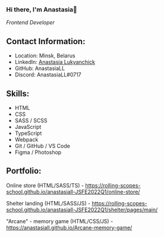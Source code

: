 ### Hi there, I'm Anastasia👋
*Frontend Developer*


## Contact Information: ##

* Location: Minsk, Belarus
* LinkedIn: [Anastasia Lukyanchick](https://www.linkedin.com/in/anastasia-lukyanchick-58b98b241/)
* GitHub: AnastasiaLL
* Discord: AnastasiaLL#0717


## Skills: ##
* HTML
* CSS
* SASS / SCSS
* JavaScript
* TypeScript
* Webpack
* Git / GitHub / VS Code
* Figma / Photoshop

## Portfolio: ##

Online store (HTML/SASS/TS) - https://rolling-scopes-school.github.io/anastasiall-JSFE2022Q1/online-store/

Shelter landing (HTML/SASS/JS) - https://rolling-scopes-school.github.io/anastasiall-JSFE2022Q1/shelter/pages/main/

"Arcane" - memory game (HTML/CSS/JS) - https://anastasiall.github.io/Arcane-memory-game/
